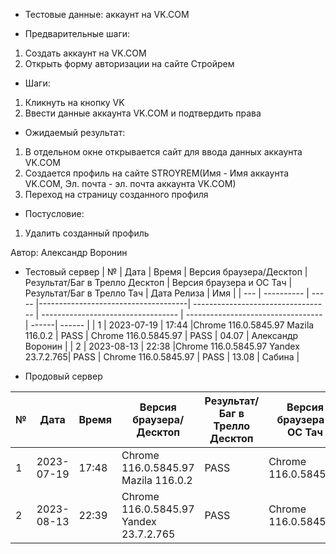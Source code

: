 * Тестовые данные: аккаунт на VK.COM


* Предварительные шаги:
1. Создать аккаунт на VK.COM
2. Открыть форму авторизации на сайте Стройрем


* Шаги:
1. Кликнуть на кнопку VK
2. Ввести данные аккаунта VK.COM и подтвердить права


* Ожидаемый результат:
1. В отдельном окне открывается сайт для ввода данных аккаунта VK.COM
2. Создается профиль на сайте STROYREM(Имя - Имя аккаунта VK.COM, Эл. почта -  эл. почта аккаунта VK.COM)
3. Переход на страницу созданного профиля

* Постусловие:
1. Удалить созданный профиль

Автор: Александр Воронин

* Тестовый сервер 
|  №  | Дата       | Время |           Версия браузера/Десктоп          |        Результат/Баг в Трелло Десктоп    |             Версия браузера и ОС Тач      |           Результат/Баг в Трелло Тач          |  Дата Релиза  |  Имя   |
| --- | ---------- | ----- |-------------------------------------| ---------------------------------- | ---------------------------------- | ---------------------------------- | ------| ------  |
| 1   | 2023-07-19 | 17:44 |Chrome 116.0.5845.97 Mazila 116.0.2  | PASS                               | Chrome 116.0.5845.97               | PASS                               | 04.07 | Александр Воронин  |
| 2   | 2023-08-13 | 22:38 |Chrome 116.0.5845.97 Yandex 23.7.2.765| PASS                              | Chrome 116.0.5845.97               | PASS                               | 13.08 | Сабина  |


* Продовый сервер


|  №  | Дата       | Время |           Версия браузера/Десктоп          |        Результат/Баг в Трелло Десктоп    |             Версия браузера и ОС Тач      |           Результат/Баг в Трелло Тач          |  Дата Релиза  |  Имя   |
| --- | ---------- | ----- |-------------------------------------| ---------------------------------- | ---------------------------------- | ---------------------------------- | ------| ------  |
| 1   | 2023-07-19 | 17:48 |Chrome 116.0.5845.97 Mazila 116.0.2  | PASS                               | Chrome 116.0.5845.97               | PASS                               | 04.07 | Александр Воронин  |
| 2   | 2023-08-13 | 22:39 |Chrome 116.0.5845.97 Yandex 23.7.2.765| PASS                              | Chrome 116.0.5845.97               | PASS                               | 13.08 | Сабина  |


